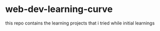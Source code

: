 # web-dev-learning-curve
this repo contains the learning projects that i tried while initial learnings
